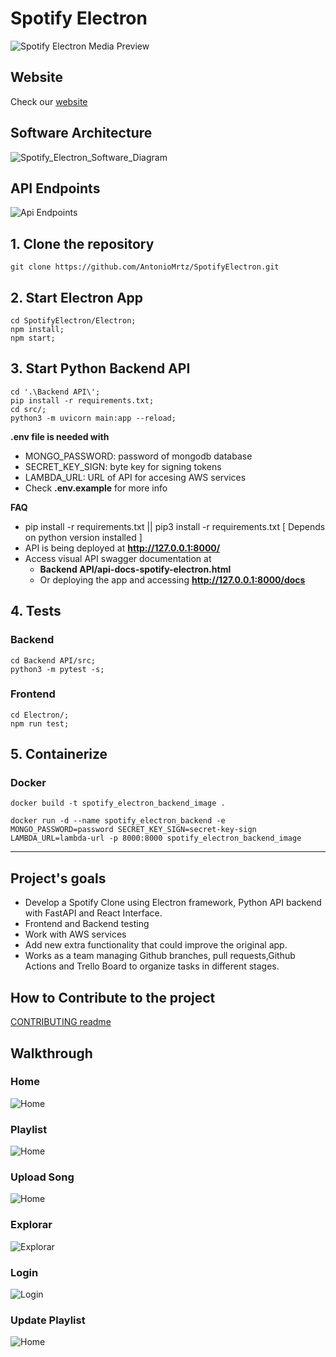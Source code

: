 # Spotify Electron

![Spotify Electron Media Preview](https://raw.githubusercontent.com/AntonioMrtz/SpotifyElectron/master/assets/images/SpotifyElectron_MediaPreview.png)

## Website

Check our [website](https://antoniomrtz.github.io/SpotifyElectron_Web/)

## Software Architecture

![Spotify_Electron_Software_Diagram](assets/images/master-streaming-lambda-arch.png)

## API Endpoints

![Api Endpoints](assets/images/backend-endpoints.png)

## 1. Clone the repository

```
git clone https://github.com/AntonioMrtz/SpotifyElectron.git
```


## 2. Start Electron App

```
cd SpotifyElectron/Electron;
npm install;
npm start;
```

## 3. Start Python Backend API

```
cd '.\Backend API\';
pip install -r requirements.txt;
cd src/;
python3 -m uvicorn main:app --reload;
```
**.env file is needed with**

* MONGO_PASSWORD: password of mongodb database
* SECRET_KEY_SIGN: byte key for signing tokens
* LAMBDA_URL: URL of API for accesing AWS services
* Check **.env.example** for more info

**FAQ**

* pip install -r requirements.txt || pip3 install -r requirements.txt [ Depends on python version installed ]
* API is being deployed at **http://127.0.0.1:8000/**
* Access visual API swagger documentation at  
  * **Backend API/api-docs-spotify-electron.html**
  * Or deploying the app and accessing **http://127.0.0.1:8000/docs**
## 4. Tests

### Backend

```
cd Backend API/src;
python3 -m pytest -s;
```
### Frontend

```
cd Electron/;
npm run test;
```

## 5. Containerize 

### Docker

```
docker build -t spotify_electron_backend_image .

docker run -d --name spotify_electron_backend -e MONGO_PASSWORD=password SECRET_KEY_SIGN=secret-key-sign LAMBDA_URL=lambda-url -p 8000:8000 spotify_electron_backend_image

```

---

## Project's goals

* Develop a Spotify Clone using Electron framework, Python API backend with FastAPI and React Interface.
* Frontend and Backend testing
* Work with AWS services
* Add new extra functionality that could improve the original app.
* Works as a team managing Github branches, pull requests,Github Actions and Trello Board to organize tasks in different stages.

## How to Contribute to the project

[CONTRIBUTING readme](https://github.com/AntonioMrtz/SpotifyElectron/blob/master/.github/CONTRIBUTING.md)

## Walkthrough

### Home

![Home](assets/images/Walkthrough/Home.png)

### Playlist

![Home](assets/images/Walkthrough/Playlist.png)

### Upload Song

![Home](assets/images/Walkthrough/UploadSong.png)

### Explorar

![Explorar](assets/images/Walkthrough/Explorar.png)

### Login

![Login](assets/images/Walkthrough/Login.png)


### Update Playlist

![Home](assets/images/Walkthrough/UpdatePlaylist.png)


